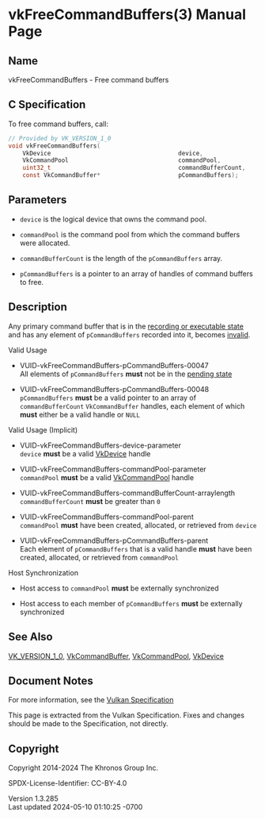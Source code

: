 # vkFreeCommandBuffers(3) Manual Page

## Name

vkFreeCommandBuffers - Free command buffers



## <a href="#_c_specification" class="anchor"></a>C Specification

To free command buffers, call:

``` c
// Provided by VK_VERSION_1_0
void vkFreeCommandBuffers(
    VkDevice                                    device,
    VkCommandPool                               commandPool,
    uint32_t                                    commandBufferCount,
    const VkCommandBuffer*                      pCommandBuffers);
```

## <a href="#_parameters" class="anchor"></a>Parameters

- `device` is the logical device that owns the command pool.

- `commandPool` is the command pool from which the command buffers were
  allocated.

- `commandBufferCount` is the length of the `pCommandBuffers` array.

- `pCommandBuffers` is a pointer to an array of handles of command
  buffers to free.

## <a href="#_description" class="anchor"></a>Description

Any primary command buffer that is in the <a
href="https://registry.khronos.org/vulkan/specs/1.3-extensions/html/vkspec.html#commandbuffers-lifecycle"
target="_blank" rel="noopener">recording or executable state</a> and has
any element of `pCommandBuffers` recorded into it, becomes <a
href="https://registry.khronos.org/vulkan/specs/1.3-extensions/html/vkspec.html#commandbuffers-lifecycle"
target="_blank" rel="noopener">invalid</a>.

Valid Usage

- <a href="#VUID-vkFreeCommandBuffers-pCommandBuffers-00047"
  id="VUID-vkFreeCommandBuffers-pCommandBuffers-00047"></a>
  VUID-vkFreeCommandBuffers-pCommandBuffers-00047  
  All elements of `pCommandBuffers` **must** not be in the <a
  href="https://registry.khronos.org/vulkan/specs/1.3-extensions/html/vkspec.html#commandbuffers-lifecycle"
  target="_blank" rel="noopener">pending state</a>

- <a href="#VUID-vkFreeCommandBuffers-pCommandBuffers-00048"
  id="VUID-vkFreeCommandBuffers-pCommandBuffers-00048"></a>
  VUID-vkFreeCommandBuffers-pCommandBuffers-00048  
  `pCommandBuffers` **must** be a valid pointer to an array of
  `commandBufferCount` `VkCommandBuffer` handles, each element of which
  **must** either be a valid handle or `NULL`

Valid Usage (Implicit)

- <a href="#VUID-vkFreeCommandBuffers-device-parameter"
  id="VUID-vkFreeCommandBuffers-device-parameter"></a>
  VUID-vkFreeCommandBuffers-device-parameter  
  `device` **must** be a valid [VkDevice](https://registry.khronos.org/vulkan/specs/1.3-extensions/man/html/VkDevice.html) handle

- <a href="#VUID-vkFreeCommandBuffers-commandPool-parameter"
  id="VUID-vkFreeCommandBuffers-commandPool-parameter"></a>
  VUID-vkFreeCommandBuffers-commandPool-parameter  
  `commandPool` **must** be a valid [VkCommandPool](https://registry.khronos.org/vulkan/specs/1.3-extensions/man/html/VkCommandPool.html)
  handle

- <a href="#VUID-vkFreeCommandBuffers-commandBufferCount-arraylength"
  id="VUID-vkFreeCommandBuffers-commandBufferCount-arraylength"></a>
  VUID-vkFreeCommandBuffers-commandBufferCount-arraylength  
  `commandBufferCount` **must** be greater than `0`

- <a href="#VUID-vkFreeCommandBuffers-commandPool-parent"
  id="VUID-vkFreeCommandBuffers-commandPool-parent"></a>
  VUID-vkFreeCommandBuffers-commandPool-parent  
  `commandPool` **must** have been created, allocated, or retrieved from
  `device`

- <a href="#VUID-vkFreeCommandBuffers-pCommandBuffers-parent"
  id="VUID-vkFreeCommandBuffers-pCommandBuffers-parent"></a>
  VUID-vkFreeCommandBuffers-pCommandBuffers-parent  
  Each element of `pCommandBuffers` that is a valid handle **must** have
  been created, allocated, or retrieved from `commandPool`

Host Synchronization

- Host access to `commandPool` **must** be externally synchronized

- Host access to each member of `pCommandBuffers` **must** be externally
  synchronized

## <a href="#_see_also" class="anchor"></a>See Also

[VK_VERSION_1_0](https://registry.khronos.org/vulkan/specs/1.3-extensions/man/html/VK_VERSION_1_0.html),
[VkCommandBuffer](https://registry.khronos.org/vulkan/specs/1.3-extensions/man/html/VkCommandBuffer.html),
[VkCommandPool](https://registry.khronos.org/vulkan/specs/1.3-extensions/man/html/VkCommandPool.html), [VkDevice](https://registry.khronos.org/vulkan/specs/1.3-extensions/man/html/VkDevice.html)

## <a href="#_document_notes" class="anchor"></a>Document Notes

For more information, see the <a
href="https://registry.khronos.org/vulkan/specs/1.3-extensions/html/vkspec.html#vkFreeCommandBuffers"
target="_blank" rel="noopener">Vulkan Specification</a>

This page is extracted from the Vulkan Specification. Fixes and changes
should be made to the Specification, not directly.

## <a href="#_copyright" class="anchor"></a>Copyright

Copyright 2014-2024 The Khronos Group Inc.

SPDX-License-Identifier: CC-BY-4.0

Version 1.3.285  
Last updated 2024-05-10 01:10:25 -0700
